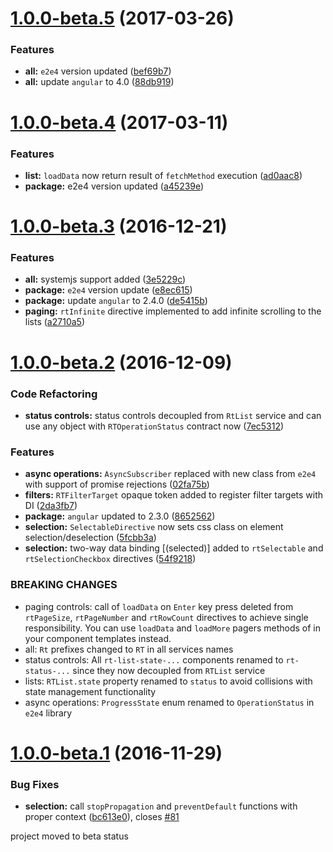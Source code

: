<a name="1.0.0-beta.5"></a>
# [1.0.0-beta.5](https://github.com/eastbanctechru/right-angled/compare/v1.0.0-beta.4...v1.0.0-beta.5) (2017-03-26)


### Features

* **all:** `e2e4` version updated ([bef69b7](https://github.com/eastbanctechru/right-angled/commit/bef69b7))
* **all:** update `angular` to 4.0 ([88db919](https://github.com/eastbanctechru/right-angled/commit/88db919))



<a name="1.0.0-beta.4"></a>
# [1.0.0-beta.4](https://github.com/eastbanctechru/right-angled/compare/v1.0.0-beta.3...v1.0.0-beta.4) (2017-03-11)


### Features

* **list:** `loadData` now return result of `fetchMethod` execution ([ad0aac8](https://github.com/eastbanctechru/right-angled/commit/ad0aac8))
* **package:** e2e4 version updated ([a45239e](https://github.com/eastbanctechru/right-angled/commit/a45239e))



<a name="1.0.0-beta.3"></a>
# [1.0.0-beta.3](https://github.com/eastbanctechru/right-angled/compare/v1.0.0-beta.2...v1.0.0-beta.3) (2016-12-21)


### Features

* **all:** systemjs support added ([3e5229c](https://github.com/eastbanctechru/right-angled/commit/3e5229c))
* **package:** `e2e4` version update ([e8ec615](https://github.com/eastbanctechru/right-angled/commit/e8ec615))
* **package:** update `angular` to 2.4.0 ([de5415b](https://github.com/eastbanctechru/right-angled/commit/de5415b))
* **paging:** `rtInfinite` directive implemented to add infinite scrolling to the lists ([a2710a5](https://github.com/eastbanctechru/right-angled/commit/a2710a5))



<a name="1.0.0-beta.2"></a>
# [1.0.0-beta.2](https://github.com/eastbanctechru/right-angled/compare/v1.0.0-beta.1...v1.0.0-beta.2) (2016-12-09)


### Code Refactoring

* **status controls:** status controls decoupled from `RtList` service and can use any object with `RTOperationStatus` contract now ([7ec5312](https://github.com/eastbanctechru/right-angled/commit/7ec5312))

### Features

* **async operations:** `AsyncSubscriber` replaced with new class from `e2e4` with support of promise rejections ([02fa75b](https://github.com/eastbanctechru/right-angled/commit/02fa75b))
* **filters:** `RTFilterTarget` opaque token added to register filter targets with DI ([2da3fb7](https://github.com/eastbanctechru/right-angled/commit/2da3fb7))
* **package:** `angular` updated to 2.3.0 ([8652562](https://github.com/eastbanctechru/right-angled/commit/8652562))
* **selection:** `SelectableDirective` now sets css class on element selection/deselection ([5fcbb3a](https://github.com/eastbanctechru/right-angled/commit/5fcbb3a))
* **selection:** two-way data binding [(selected)] added to `rtSelectable` and `rtSelectionCheckbox` directives ([54f9218](https://github.com/eastbanctechru/right-angled/commit/54f9218))


### BREAKING CHANGES

* paging controls: call of `loadData` on `Enter` key press deleted from `rtPageSize`, `rtPageNumber` and `rtRowCount` directives to achieve single responsibility. You can use `loadData` and `loadMore` pagers methods of in your component templates instead.
* all: `Rt` prefixes changed to `RT` in all services names
* status controls: All `rt-list-state-...` components renamed to `rt-status-...` since they now decoupled from `RTList` service
* lists: `RTList.state` property renamed to `status` to avoid collisions with state management functionality
* async operations: `ProgressState` enum renamed to `OperationStatus` in `e2e4` library

<a name="1.0.0-beta.1"></a>
# [1.0.0-beta.1](https://github.com/eastbanctechru/right-angled/compare/1.0.0-beta.0...v1.0.0-beta.1) (2016-11-29)


### Bug Fixes

* **selection:** call `stopPropagation` and `preventDefault` functions with proper context ([bc613e0](https://github.com/eastbanctechru/right-angled/commit/bc613e0)), closes [#81](https://github.com/eastbanctechru/right-angled/issues/81)



<a name="1.0.0-beta.0"></a>
project moved to beta status
